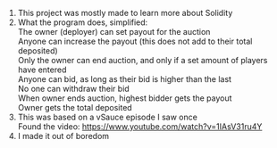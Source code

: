 1. This project was mostly made to learn more about Solidity
2. What the program does, simplified:\
    The owner (deployer) can set payout for the auction\
    Anyone can increase the payout (this does not add to their total deposited)\
    Only the owner can end auction, and only if a set amount of players have entered\
    Anyone can bid, as long as their bid is higher than the last\
    No one can withdraw their bid\
    When owner ends auction, highest bidder gets the payout\
    Owner gets the total deposited
3. This was based on a vSauce episode I saw once\
    Found the video: https://www.youtube.com/watch?v=1IAsV31ru4Y
4. I made it out of boredom